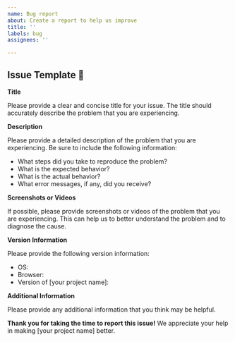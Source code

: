 ```yaml
---
name: Bug report
about: Create a report to help us improve
title: ''
labels: bug
assignees: ''

---
```


## Issue Template 🐞

**Title**

Please provide a clear and concise title for your issue. The title should accurately describe the problem that you are experiencing.

**Description**

Please provide a detailed description of the problem that you are experiencing. Be sure to include the following information:

* What steps did you take to reproduce the problem?
* What is the expected behavior?
* What is the actual behavior?
* What error messages, if any, did you receive?

**Screenshots or Videos**

If possible, please provide screenshots or videos of the problem that you are experiencing. This can help us to better understand the problem and to diagnose the cause.

**Version Information**

Please provide the following version information:

* OS:
* Browser:
* Version of [your project name]:

**Additional Information**

Please provide any additional information that you think may be helpful.

**Thank you for taking the time to report this issue!** We appreciate your help in making [your project name] better.
